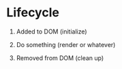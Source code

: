 # Lifecycle

1. Added to DOM (initialize)

2. Do something (render or whatever)

3. Removed from DOM (clean up)
